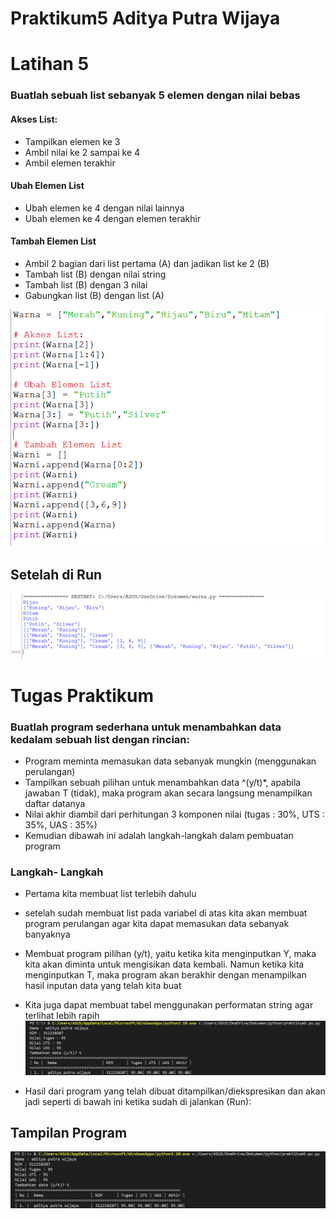 # Praktikum5 Aditya Putra Wijaya

# Latihan 5
### Buatlah sebuah list sebanyak 5 elemen dengan nilai bebas

#### Akses List:
- Tampilkan elemen ke 3
- Ambil nilai ke 2 sampai ke 4
- Ambil elemen terakhir

#### Ubah Elemen List
- Ubah elemen ke 4 dengan nilai lainnya
- Ubah elemen ke 4 dengan elemen terakhir

#### Tambah Elemen List
- Ambil 2 bagian dari list pertama (A) dan jadikan list ke 2 (B)
- Tambah list (B) dengan nilai string
- Tambah list (B) dengan 3 nilai
- Gabungkan list (B) dengan list (A)

![gambar](gambar/bar3.png)
## Setelah di Run 
![gambar](gambar/bar2.png)


# Tugas Praktikum
### Buatlah program sederhana untuk menambahkan data kedalam sebuah list dengan rincian:
- Program meminta memasukan data sebanyak mungkin (menggunakan perulangan)
- Tampilkan sebuah pilihan untuk menambahkan data ^(y/t)*, apabila jawaban T (tidak), maka program akan secara langsung menampilkan daftar datanya
- Nilai akhir diambil dari perhitungan 3 komponen nilai (tugas : 30%, UTS : 35%, UAS : 35%)
- Kemudian dibawah ini adalah langkah-langkah dalam pembuatan program

### Langkah- Langkah
- Pertama kita membuat list terlebih dahulu
- setelah sudah membuat list pada variabel di atas kita akan membuat program perulangan agar kita dapat memasukan data sebanyak banyaknya
- Membuat program pilihan (y/t), yaitu ketika kita menginputkan Y, maka kita akan diminta untuk mengisikan data kembali. Namun ketika kita menginputkan T, maka program akan berakhir dengan menampilkan hasil inputan data yang telah kita buat
- Kita juga dapat membuat tabel menggunakan performatan string agar terlihat lebih rapih
![gambar](gambar/bar1.png)

- Hasil dari program yang telah dibuat ditampilkan/diekspresikan dan akan jadi seperti di bawah ini ketika sudah di jalankan (Run):
## Tampilan Program
![gambar](gambar/bar1.png)

